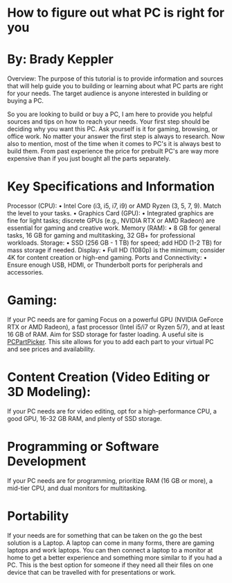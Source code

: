 # How to figure out what PC is right for you 
# By: Brady Keppler
Overview: The purpose of this tutorial is to provide information and sources that will help guide you to building or learning about what PC parts are right for your needs.
The target audience is anyone interested in building or buying a PC.

  So you are looking to build or buy a PC, I am here to provide you helpful sources and tips on how to reach your needs. Your first step should be deciding why you want this PC. Ask yourself is it for gaming, browsing, or office work. No matter your answer the first step is always to research. Now also to mention, most of the time when it comes to PC's it is always best to build them. From past experience the price for prebuilt PC's are way more expensive than if you just bought all the parts separately. 
# Key Specifications and Information
Processor (CPU):
	•	Intel Core (i3, i5, i7, i9) or AMD Ryzen (3, 5, 7, 9). Match the level to your tasks.
	•	Graphics Card (GPU):
	•	Integrated graphics are fine for light tasks; discrete GPUs (e.g., NVIDIA RTX or AMD Radeon) are essential for gaming and creative work.
Memory (RAM):
	•	8 GB for general tasks, 16 GB for gaming and multitasking, 32 GB+ for professional workloads.
Storage:
	•	SSD (256 GB - 1 TB) for speed; add HDD (1-2 TB) for mass storage if needed.
Display:
	•	Full HD (1080p) is the minimum; consider 4K for content creation or high-end gaming.
Ports and Connectivity:
	•	Ensure enough USB, HDMI, or Thunderbolt ports for peripherals and accessories.
# Gaming:
  If your PC needs are for gaming Focus on a powerful GPU (NVIDIA GeForce RTX or AMD Radeon), a fast processor (Intel i5/i7 or Ryzen 5/7), and at least 16 GB of RAM. Aim for SSD storage for faster loading. A useful site is [PCPartPicker](https://uk.pcpartpicker.com). This site allows for you to add each part to your virtual PC and see prices and availability.
# Content Creation (Video Editing or 3D Modeling):
  If your PC needs are for video editing, opt for a high-performance CPU, a good GPU, 16-32 GB RAM, and plenty of SSD storage.
# Programming or Software Development
  If your PC needs are for programming, prioritize RAM (16 GB or more), a mid-tier CPU, and dual monitors for multitasking.
# Portability
  If your needs are for something that can be taken on the go the best solution is a Laptop. A laptop can come in many forms, there are gaming laptops and work laptops. You can then connect a laptop to a monitor at home to get a better experience and something more similar to if you had a PC. This is the best option for someone if they need all their files on one device that can be travelled with for presentations or work.
